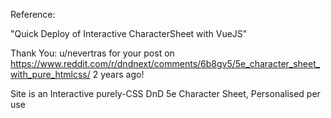 Reference:

"Quick Deploy of Interactive CharacterSheet with VueJS"

Thank You: u/nevertras for your post on https://www.reddit.com/r/dndnext/comments/6b8gv5/5e_character_sheet_with_pure_htmlcss/ 2 years ago!

Site is an Interactive purely-CSS DnD 5e Character Sheet, Personalised per use